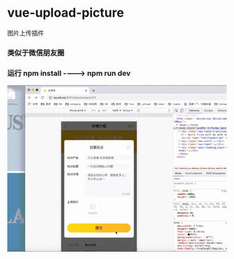# vue-upload-picture
图片上传插件
### 类似于微信朋友圈

### 运行 npm  install   ---->   npm run dev


![avatar](gif.gif)

